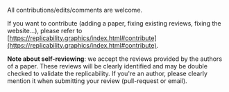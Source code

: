 
All contributions/edits/comments are welcome.

If you want to contribute (adding a paper, fixing existing reviews,
fixing the website...), please refer to [https://replicability.graphics/index.html#contribute](https://replicability.graphics/index.html#contribute).

**Note about self-reviewing**: we accept the reviews provided by the authors of a paper. These reviews will be clearly identified and may be double checked to validate the replicability. If you're an author, please clearly mention it when submitting your review (pull-request or email). 
